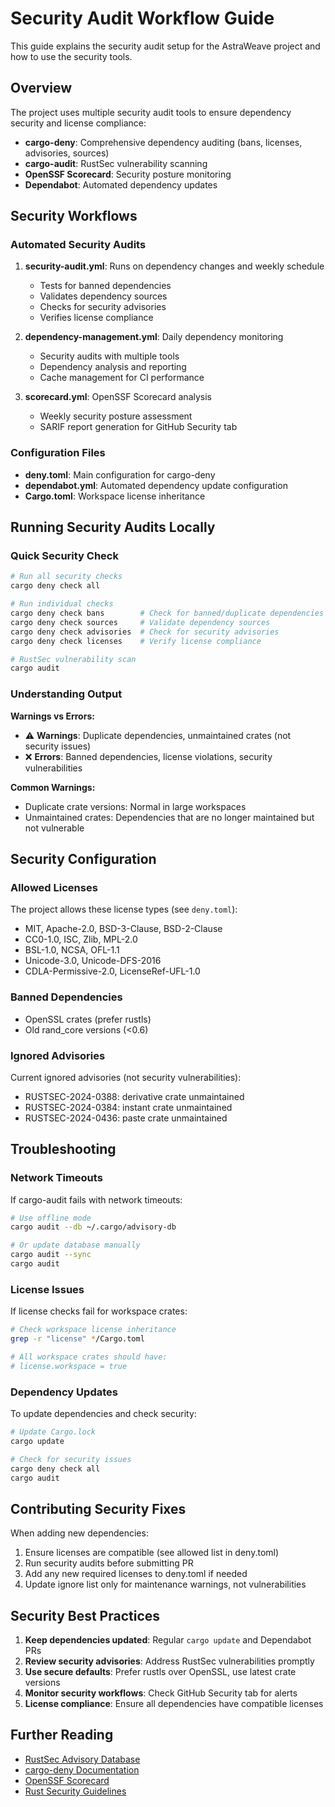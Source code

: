 # Security Audit Workflow Guide

This guide explains the security audit setup for the AstraWeave project and how to use the security tools.

## Overview

The project uses multiple security audit tools to ensure dependency security and license compliance:

- **cargo-deny**: Comprehensive dependency auditing (bans, licenses, advisories, sources)
- **cargo-audit**: RustSec vulnerability scanning  
- **OpenSSF Scorecard**: Security posture monitoring
- **Dependabot**: Automated dependency updates

## Security Workflows

### Automated Security Audits

1. **security-audit.yml**: Runs on dependency changes and weekly schedule
   - Tests for banned dependencies
   - Validates dependency sources  
   - Checks for security advisories
   - Verifies license compliance
   
2. **dependency-management.yml**: Daily dependency monitoring
   - Security audits with multiple tools
   - Dependency analysis and reporting
   - Cache management for CI performance

3. **scorecard.yml**: OpenSSF Scorecard analysis
   - Weekly security posture assessment
   - SARIF report generation for GitHub Security tab

### Configuration Files

- **deny.toml**: Main configuration for cargo-deny
- **dependabot.yml**: Automated dependency update configuration  
- **Cargo.toml**: Workspace license inheritance

## Running Security Audits Locally

### Quick Security Check
```bash
# Run all security checks
cargo deny check all

# Run individual checks
cargo deny check bans        # Check for banned/duplicate dependencies
cargo deny check sources     # Validate dependency sources  
cargo deny check advisories  # Check for security advisories
cargo deny check licenses    # Verify license compliance

# RustSec vulnerability scan
cargo audit
```

### Understanding Output

**Warnings vs Errors:**
- ⚠️ **Warnings**: Duplicate dependencies, unmaintained crates (not security issues)
- ❌ **Errors**: Banned dependencies, license violations, security vulnerabilities

**Common Warnings:**
- Duplicate crate versions: Normal in large workspaces
- Unmaintained crates: Dependencies that are no longer maintained but not vulnerable

## Security Configuration

### Allowed Licenses
The project allows these license types (see `deny.toml`):
- MIT, Apache-2.0, BSD-3-Clause, BSD-2-Clause
- CC0-1.0, ISC, Zlib, MPL-2.0
- BSL-1.0, NCSA, OFL-1.1
- Unicode-3.0, Unicode-DFS-2016
- CDLA-Permissive-2.0, LicenseRef-UFL-1.0

### Banned Dependencies
- OpenSSL crates (prefer rustls)
- Old rand_core versions (<0.6)

### Ignored Advisories
Current ignored advisories (not security vulnerabilities):
- RUSTSEC-2024-0388: derivative crate unmaintained
- RUSTSEC-2024-0384: instant crate unmaintained  
- RUSTSEC-2024-0436: paste crate unmaintained

## Troubleshooting

### Network Timeouts
If cargo-audit fails with network timeouts:
```bash
# Use offline mode
cargo audit --db ~/.cargo/advisory-db

# Or update database manually  
cargo audit --sync
cargo audit
```

### License Issues
If license checks fail for workspace crates:
```bash
# Check workspace license inheritance
grep -r "license" */Cargo.toml

# All workspace crates should have:
# license.workspace = true
```

### Dependency Updates
To update dependencies and check security:
```bash
# Update Cargo.lock
cargo update

# Check for security issues
cargo deny check all
cargo audit
```

## Contributing Security Fixes

When adding new dependencies:
1. Ensure licenses are compatible (see allowed list in deny.toml)
2. Run security audits before submitting PR
3. Add any new required licenses to deny.toml if needed
4. Update ignore list only for maintenance warnings, not vulnerabilities

## Security Best Practices

1. **Keep dependencies updated**: Regular `cargo update` and Dependabot PRs
2. **Review security advisories**: Address RustSec vulnerabilities promptly  
3. **Use secure defaults**: Prefer rustls over OpenSSL, use latest crate versions
4. **Monitor security workflows**: Check GitHub Security tab for alerts
5. **License compliance**: Ensure all dependencies have compatible licenses

## Further Reading

- [RustSec Advisory Database](https://rustsec.org/)
- [cargo-deny Documentation](https://embarkstudios.github.io/cargo-deny/)
- [OpenSSF Scorecard](https://github.com/ossf/scorecard)
- [Rust Security Guidelines](https://anssi-fr.github.io/rust-guide/)